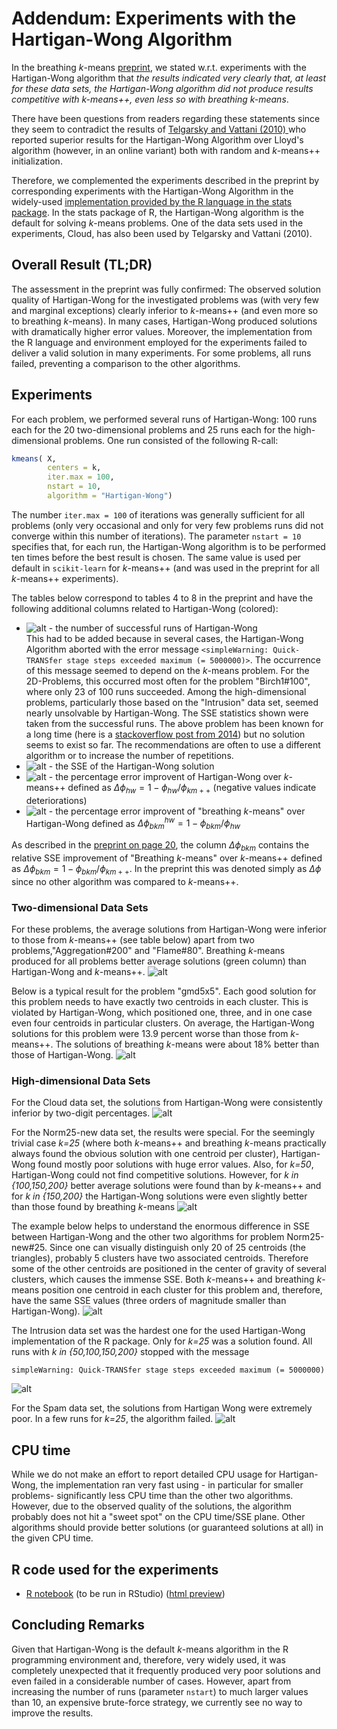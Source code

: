 # Addendum: Experiments with  the Hartigan-Wong Algorithm

In the breathing *k*-means [preprint](https://arxiv.org/abs/2006.15666v3), we stated w.r.t. experiments with the Hartigan-Wong algorithm that *the results indicated
very clearly that, at least for these data sets, the Hartigan-Wong algorithm did not produce
results competitive with *k*-means++, even less so with breathing *k*-means*.

There have been questions from readers regarding these statements since they seem to contradict the results of [Telgarsky and Vattani (2010) ](http://proceedings.mlr.press/v9/telgarsky10a/telgarsky10a.pdf)  who reported superior results for the Hartigan-Wong Algorithm over Lloyd's algorithm (however, in an online variant) both with random and *k*-means++ initialization.

Therefore, we complemented the experiments described in the preprint by corresponding experiments with the Hartigan-Wong Algorithm in the widely-used [implementation provided by the R language in the stats package](https://www.rdocumentation.org/packages/stats/versions/3.6.2/topics/kmeans). In the stats package of R, the Hartigan-Wong algorithm is the default for solving *k*-means problems. One of the data sets used in the experiments, Cloud, has also been used by Telgarsky and Vattani (2010).
## Overall Result (TL;DR)
The assessment in the preprint was fully confirmed: The observed solution quality of Hartigan-Wong for the investigated problems was (with very few and marginal exceptions) clearly inferior to *k*-means++ (and even more so to breathing *k*-means). In many cases, Hartigan-Wong produced solutions with dramatically higher error values. Moreover, the implementation from the R language and environment employed for the experiments failed to deliver a valid solution in many experiments. For some problems, all runs failed, preventing a comparison to the other algorithms. 

## Experiments
For each problem, we performed several runs of Hartigan-Wong: 100 runs each for the 20 two-dimensional problems and 25 runs each for the high-dimensional problems. One run consisted of the following R-call:

```R
kmeans( X,
        centers = k,
        iter.max = 100,
        nstart = 10,
        algorithm = "Hartigan-Wong")
```

The number ```iter.max = 100``` of iterations was generally sufficient for all problems (only very occasional and only for very few problems runs did not converge within this number of iterations). The parameter ```nstart = 10``` specifies that, for each run, the Hartigan-Wong algorithm is to be performed ten times before the best result is chosen. The same value is used per default in ```scikit-learn``` for *k*-means++ (and was used in the preprint for all *k*-means++ experiments).

The tables below correspond to tables 4 to 8 in the preprint and have the following additional columns related to Hartigan-Wong (colored):

* ![alt](./img/success.png) - the number of successful runs of Hartigan-Wong<br>This had to be added because in several cases, the Hartigan-Wong Algorithm aborted with the error message ```<simpleWarning: Quick-TRANSfer stage steps exceeded maximum (= 5000000)>```. The occurrence of this message seemed to depend on the *k*-means problem. For the 2D-Problems, this occurred most often for the problem "Birch1#100", where only 23 of 100 runs succeeded. Among the high-dimensional problems, particularly those based on the "Intrusion" data set, seemed nearly unsolvable by Hartigan-Wong. The SSE statistics shown were taken from the successful runs. The above problem has been known for a long time (here is a [stackoverflow post from 2014](https://stackoverflow.com/questions/21382681/kmeans-quick-transfer-stage-steps-exceeded-maximum)) but no solution seems to exist so far. The recommendations are often to use a different algorithm or to increase the number of repetitions.
* ![alt](./img/phi_hw.png) - the SSE of the Hartigan-Wong solution
* ![alt](./img/delta_phi_hw.png) - the percentage error improvent of Hartigan-Wong over *k*-means++ defined as $\Delta\phi_{hw} = 1 - \phi_{hw}/\phi_{km++}$ (negative values indicate deteriorations)
* ![alt](./img/delta_phi_hw_bkm.png) - the percentage error improvent of "breathing *k*-means" over Hartigan-Wong defined as $\Delta\phi^{hw}_{bkm} = 1 - \phi_{bkm}/\phi_{hw}$ 

As described in the [preprint on page 20](https://arxiv.org/pdf/2006.15666.pdf#page=20), the column $\Delta\phi_{bkm}$ contains the relative SSE improvement of "Breathing *k*-means" over *k*-means++ defined as $\Delta\phi_{bkm} = 1 - \phi_{bkm}/\phi_{km++}$. In the preprint this was denoted simply as 
$\Delta\phi$ since no other algorithm was compared to *k*-means++.

### Two-dimensional Data Sets
For these problems, the average solutions from Hartigan-Wong were inferior to those from *k*-means++ (see table below) apart from two problems,"Aggregation#200" and "Flame#80". Breathing *k*-means produced for all problems better average solutions (green column) than Hartigan-Wong and *k*-means++.
![alt](./img/table2D.png)



Below is a typical result for the problem "gmd5x5". Each good solution for this problem needs to have exactly two centroids in each cluster. This is violated by Hartigan-Wong, which positioned one, three, and in one case even four centroids in particular clusters. On average, the Hartigan-Wong solutions for this problem were 13.9 percent worse than those from *k*-means++. The solutions of breathing *k*-means were about 18% better than those of Hartigan-Wong.
![alt](./img/gmd5x5.png)
### High-dimensional Data Sets

For the Cloud data set, the solutions from Hartigan-Wong were consistently inferior by two-digit percentages.
![alt](./img/tableCloud.png)

For the Norm25-new data set, the results were special. For the seemingly trivial case *k=25* (where both *k*-means++ and breathing *k*-means practically always found the obvious solution with one centroid per cluster), Hartigan-Wong found mostly poor solutions with huge error values. Also, for *k=50*, Hartigan-Wong could not find competitive solutions. However, for *k in {100,150,200}* better average solutions were found than by *k*-means++ and for *k in {150,200}* the Hartigan-Wong solutions were even slightly better than those found by breathing *k*-means
![alt](./img/tableNorm25-new.png)

The example below helps to understand the enormous difference in SSE between Hartigan-Wong and the other two algorithms for problem Norm25-new#25. Since one can visually distinguish only 20 of 25 centroids (the triangles), probably 5 clusters have two associated centroids. Therefore some of the other centroids are positioned in the center of gravity of several clusters, which causes the immense SSE. Both *k*-means++ and breathing *k*-means position one centroid in each cluster for this problem and, therefore, have the same SSE values (three orders of magnitude smaller than Hartigan-Wong).
![alt](./img/Norm25-new.png)

The Intrusion data set was the hardest one for the used Hartigan-Wong implementation of the R package. Only for *k=25* was a solution found. All runs with *k in {50,100,150,200}* stopped with the message

```
simpleWarning: Quick-TRANSfer stage steps exceeded maximum (= 5000000)
```
![alt](./img/tableIntrusion.png)

For the Spam data set, the solutions from Hartigan Wong were extremely poor. In a few runs for *k=25*, the algorithm failed.
![alt](./img/tableSpam.png)

## CPU time 
While we do not make an effort to report detailed CPU usage for Hartigan-Wong, the implementation ran very fast using - in particular for smaller problems- significantly less CPU time than the other two algorithms. However, due to the observed quality of the solutions, the algorithm probably does not hit a "sweet spot" on the CPU time/SSE plane. Other algorithms should provide better solutions (or guaranteed solutions at all) in the given CPU time.

## R code used for the experiments

- [R notebook](./hartigan_experiments.Rmd) (to be run in RStudio) ([html preview](https://htmlpreview.github.io/?https://github.com/gittar/breathing-k-means/blob/master/HartiganWong/hartigan_experiments.nb.html))

## Concluding Remarks

Given that Hartigan-Wong is the default *k*-means algorithm in the R programming environment and, therefore, very widely used, it was completely unexpected that it frequently produced very poor solutions and even failed in a considerable number of cases. However, apart from increasing the number of runs (parameter ```nstart```) to much larger values than 10, an expensive brute-force strategy, we currently see no way to improve the results.

